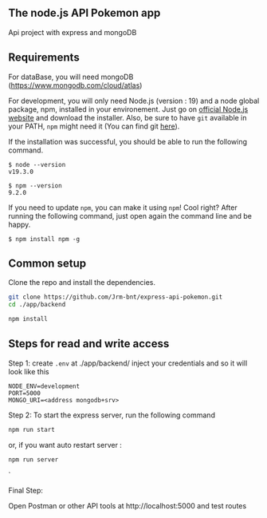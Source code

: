 ## The node.js API Pokemon app

Api project with express and mongoDB

## Requirements

For dataBase, you will need mongoDB (https://www.mongodb.com/cloud/atlas)

For development, you will only need Node.js (version : 19) and a node global package, npm, installed in your environement.
Just go on [official Node.js website](https://nodejs.org/) and download the installer.
Also, be sure to have `git` available in your PATH, `npm` might need it (You can find git [here](https://git-scm.com/)).

If the installation was successful, you should be able to run the following command.

    $ node --version
    v19.3.0

    $ npm --version
    9.2.0

If you need to update `npm`, you can make it using `npm`! Cool right? After running the following command, just open again the command line and be
happy.

    $ npm install npm -g

## Common setup

Clone the repo and install the dependencies.

```bash
git clone https://github.com/Jrm-bnt/express-api-pokemon.git
cd ./app/backend
```

```bash
npm install
```

## Steps for read and write access

Step 1: create `.env` at ./app/backend/ inject your credentials and so it will look like this

```
NODE_ENV=development
PORT=5000
MONGO_URI=<address mongodb+srv>
```

Step 2: To start the express server, run the following command

```bash
npm run start
```

or, if you want auto restart server :

```bash
npm run server
```

`

Final Step:

Open Postman or other API tools at http://localhost:5000 and test routes

